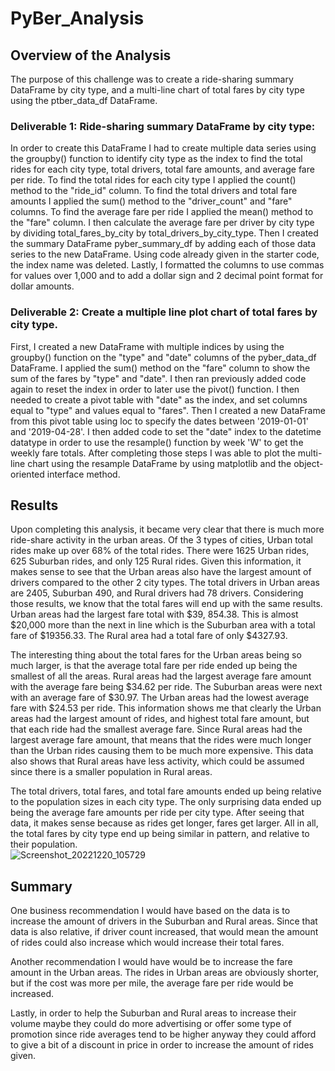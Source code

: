 # PyBer_Analysis
## Overview of the Analysis
The purpose of this challenge was to create a ride-sharing summary DataFrame by city type, and a multi-line chart of total fares by city type using the ptber_data_df DataFrame. 
### Deliverable 1: Ride-sharing summary DataFrame by city type:
In order to create this DataFrame I had to create multiple data series using the groupby() function to identify city type as the index to find the total rides for each city type, total drivers, total fare amounts, and average fare per ride.  To find the total rides for each city type I applied the count() method to the "ride_id" column.  To find the total drivers and total fare amounts I applied the sum() method to the "driver_count" and "fare" columns.  To find the average fare per ride I applied the mean() method to the "fare" column. I then calculate the average fare per driver by city type by dividing total_fares_by_city by total_drivers_by_city_type.  Then I created the summary DataFrame pyber_summary_df by adding each of those data series to the new DataFrame.  Using code already given in the starter code, the index name was deleted. Lastly, I formatted the columns to use commas for values over 1,000 and to add a dollar sign and 2 decimal point format for dollar amounts.
### Deliverable 2: Create a multiple line plot chart of total fares by city type. 
First, I created a new DataFrame with multiple indices by using the groupby() function on the "type" and "date" columns of the pyber_data_df DataFrame.  I applied the sum() method on the "fare" column to show the sum of the fares by "type" and "date".  I then ran previously added code again to reset the index in order to later use the pivot() function.  I then needed to create a pivot table with "date" as the index, and set columns equal to "type" and values equal to "fares".  Then I created a new DataFrame from this pivot table using loc to specify the dates between '2019-01-01' and '2019-04-28'.  I then added code to set the "date" index to the datetime datatype in order to use the resample() function by week 'W' to get the weekly fare totals.  After completing those steps I was able to plot the multi-line chart using the resample DataFrame by using matplotlib and the object-oriented interface method.     
## Results
Upon completing this analysis, it became very clear that there is much more ride-share activity in the urban areas.  Of the 3 types of cities, Urban total rides make up over 68% of the total rides.  There were 1625 Urban rides, 625 Suburban rides, and only 125 Rural rides.  Given this information, it makes sense to see that the Urban areas also have the largest amount of drivers compared to the other 2 city types.  The total drivers in Urban areas are 2405, Suburban 490, and Rural drivers had 78 drivers.  Considering those results, we know that the total fares will end up with the same results.  Urban areas had the largest fare total with $39, 854.38.  This is almost $20,000 more than the next in line which is the Suburban area with a total fare of $19356.33.  The Rural area had a total fare of only $4327.93. 


The interesting thing about the total fares for the Urban areas being so much larger, is that the average total fare per ride ended up being the smallest of all the areas.  Rural areas had the largest average fare amount with the average fare being $34.62 per ride.  The Suburban areas were next with an average fare of $30.97.  The Urban areas had the lowest average fare with $24.53 per ride.  This information shows me that clearly the Urban areas had the largest amount of rides, and highest total fare amount, but that each ride had the smallest average fare. Since Rural areas had the largest average fare amount, that means that the rides were much longer than the Urban rides causing them to be much more expensive.  This data also shows that Rural areas have less activity, which could be assumed since there is a smaller population in Rural areas.  


The total drivers, total fares, and total fare amounts ended up being relative to the population sizes in each city type.  The only surprising data ended up being the average fare amounts per ride per city type.  After seeing that data, it makes sense because as rides get longer, fares get larger.  All in all, the total fares by city type end up being similar in pattern, and relative to their population.   
![Screenshot_20221220_105729](https://user-images.githubusercontent.com/45715246/208710224-b3833c32-39ae-4e94-b3b0-c106521067eb.png)

## Summary
One business recommendation I would have based on the data is to increase the amount of drivers in the Suburban and Rural areas.  Since that data is also relative, if driver count increased, that would mean the amount of rides could also increase which would increase their total fares.

Another recommendation I would have would be to increase the fare amount in the Urban areas.  The rides in Urban areas are obviously shorter, but if the cost was more per mile, the average fare per ride would be increased.

Lastly, in order to help the Suburban and Rural areas to increase their volume maybe they could do more advertising or offer some type of promotion since ride averages tend to be higher anyway they could afford to give a bit of a discount in price in order to increase the amount of rides given. 
